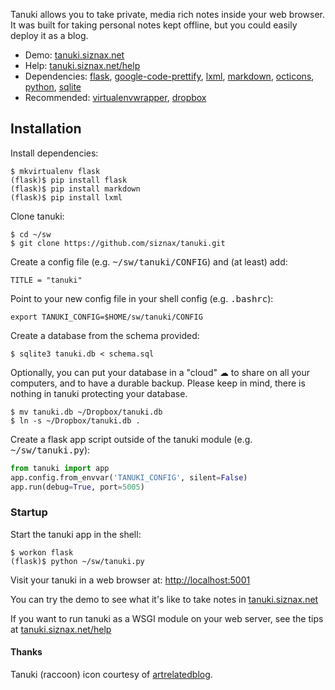 Tanuki allows you to take private, media rich notes inside your web
browser. It was built for taking personal notes kept offline, but you
could easily deploy it as a blog.

* Demo: [tanuki.siznax.net](http://tanuki.siznax.net/)
* Help: [tanuki.siznax.net/help](http://tanuki.siznax.net/help)
* Dependencies:
[flask](http://flask.pocoo.org/),
[google-code-prettify](http://google-code-prettify.googlecode.com/),
[lxml](http://lxml.de/),
[markdown](http://daringfireball.net/projects/markdown/),
[octicons](https://octicons.github.com/),
[python](https://python.org),
[sqlite](http://www.sqlite.org/)
* Recommended:
[virtualenvwrapper](http://virtualenvwrapper.readthedocs.org/), 
[dropbox](https://www.dropbox.com/)

## Installation

Install dependencies:

```shell
$ mkvirtualenv flask    
(flask)$ pip install flask    
(flask)$ pip install markdown    
(flask)$ pip install lxml
```

Clone tanuki:

```shell
$ cd ~/sw   
$ git clone https://github.com/siznax/tanuki.git
```

Create a config file (e.g. <tt>~/sw/tanuki/CONFIG</tt>) and (at least) add:

```shell
TITLE = "tanuki"    
```

Point to your new config file in your shell config (e.g. <tt>.bashrc</tt>):

```shell
export TANUKI_CONFIG=$HOME/sw/tanuki/CONFIG
```

Create a database from the schema provided:

```shell
$ sqlite3 tanuki.db < schema.sql
```

Optionally, you can put your database in a "cloud" &#x2601; to share on all your computers, and to have a durable backup. Please keep in mind, there is nothing in tanuki protecting your database.

```shell
$ mv tanuki.db ~/Dropbox/tanuki.db    
$ ln -s ~/Dropbox/tanuki.db .
```

Create a flask app script outside of the tanuki module (e.g. <tt>~/sw/tanuki.py</tt>):

```python
from tanuki import app
app.config.from_envvar('TANUKI_CONFIG', silent=False)
app.run(debug=True, port=5005)
```

### Startup

Start the tanuki app in the shell:

```shell
$ workon flask
(flask)$ python ~/sw/tanuki.py
```

Visit your tanuki in a web browser at: <http://localhost:5001>

You can try the demo to see what it's like to take notes in [tanuki.siznax.net](http://tanuki.siznax.net/)

If you want to run tanuki as a WSGI module on your web server, see the tips at [tanuki.siznax.net/help](http://tanuki.siznax.net/help)

#### Thanks

Tanuki (raccoon) icon courtesy of
[artrelatedblog](http://artrelatedblog.wordpress.com/2012/08/06/new-pixel-art-avatar/).
